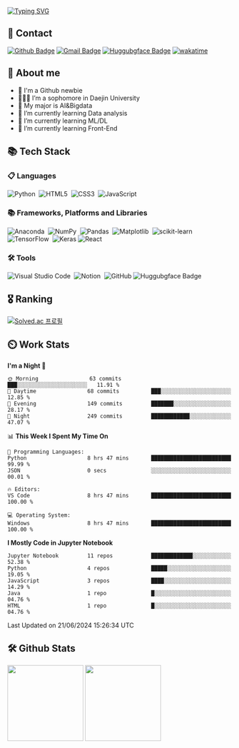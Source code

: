 <!--
<div align="center">
  
  ![header](https://capsule-render.vercel.app/api?type=Waving&height=150&section=header&text=Hi%20there👋%20I'm%20Haseong%20Jung👨‍💻&fontSize=35&animation=fadeIn&fontAlignY=30&color=072345&fontColor=fff)
</div>
-->

[![Typing SVG](https://readme-typing-svg.demolab.com?font=Fira+Code&weight=500&size=30&pause=1000&color=78F724&center=true&vCenter=true&width=500&height=100&lines=Hi+there%2C+I'm+Haseong+Jung.;AI+Engineer)](https://git.io/typing-svg)

<!--
![snake gif](https://github.com/HaseongJung/HaseongJung/blob/output/github-contribution-grid-snake.svg)
![snake gif](https://github.com/HaseongJung/HaseongJung/blob/output/github-contribution-grid-snake.svg)
-->

## 👋 Contact 

[![Github Badge](https://img.shields.io/badge/-HaseongJung-grey?style=flat&logo=github&logoColor=white&link=https://github.com/HaseongJung/)](https://www.github.com/HaseongJung/) 
[![Gmail Badge](https://img.shields.io/badge/-haseong8012@gmail.com-c14438?style=flat&logo=Gmail&logoColor=white&link=mailto:haseong8012@gmail.com)](mailto:haseong8012@gmail.com) 
[![Huggubgface Badge](https://custom-icon-badges.demolab.com/badge/haseong8012-gray.svg?logo=huggingfacelogo_2&logoColor=yellow)](https://huggingface.co/haseong8012)
[![wakatime](https://wakatime.com/badge/user/f6d79253-e5a4-4b14-b0a9-9658ac936d17.svg)](https://wakatime.com/@f6d79253-e5a4-4b14-b0a9-9658ac936d17)

## 💬 About me
- 🌱 I'm a Github newbie
- 👨🏻‍🎓 I’m a sophomore in Daejin University
- 🤖 My major is AI&Bigdata
- 📖 I’m currently learning Data analysis
- 📖 I’m currently learning ML/DL
- 📖 I’m currently learning Front-End


## 📚 Tech Stack
### 📋 Languages

![Python](https://img.shields.io/badge/python-3670A0?style=for-the-badge&logo=python&logoColor=ffdd54)&nbsp;
![HTML5](https://img.shields.io/badge/html5-%23E34F26.svg?style=for-the-badge&logo=html5&logoColor=white)&nbsp;
![CSS3](https://img.shields.io/badge/css3-%231572B6.svg?style=for-the-badge&logo=css3&logoColor=white)&nbsp;
![JavaScript](https://img.shields.io/badge/javascript-%23323330.svg?style=for-the-badge&logo=javascript&logoColor=%23F7DF1E)

### 📚 Frameworks, Platforms and Libraries

![Anaconda](https://img.shields.io/badge/Anaconda-%2344A833.svg?style=for-the-badge&logo=anaconda&logoColor=white)&nbsp;
![NumPy](https://img.shields.io/badge/numpy-%23013243.svg?style=for-the-badge&logo=numpy&logoColor=white)&nbsp;
![Pandas](https://img.shields.io/badge/pandas-%23150458.svg?style=for-the-badge&logo=pandas&logoColor=white)&nbsp;
![Matplotlib](https://img.shields.io/badge/Matplotlib-%23ffffff.svg?style=for-the-badge&logo=Matplotlib&logoColor=black)&nbsp;
![scikit-learn](https://img.shields.io/badge/scikit--learn-%23F7931E.svg?style=for-the-badge&logo=scikit-learn&logoColor=white)&nbsp;
![TensorFlow](https://img.shields.io/badge/TensorFlow-%23FF6F00.svg?style=for-the-badge&logo=TensorFlow&logoColor=white)&nbsp;
![Keras](https://img.shields.io/badge/Keras-%23D00000.svg?style=for-the-badge&logo=Keras&logoColor=white)
![React](https://img.shields.io/badge/react-%2320232a.svg?style=for-the-badge&logo=react&logoColor=%2361DAFB)
  
### 🛠 Tools 
  
![Visual Studio Code](https://img.shields.io/badge/Visual%20Studio%20Code-0078d7.svg?style=for-the-badge&logo=visual-studio-code&logoColor=white)&nbsp;
![Notion](https://img.shields.io/badge/Notion-%23000000.svg?style=for-the-badge&logo=notion&logoColor=white)&nbsp;
![GitHub](https://img.shields.io/badge/github-%23121011.svg?style=for-the-badge&logo=github&logoColor=white)
![Huggubgface Badge](https://custom-icon-badges.demolab.com/badge/Hugging%20Face-black.svg?style=for-the-badge&logo=huggingfacelogo_2&logoColor=yellow)

## 🎖️ Ranking
[![Solved.ac
프로필](http://mazassumnida.wtf/api/v2/generate_badge?boj=haseong8012)](https://solved.ac/haseong8012)

## ⏲️ Work Stats
<!--START_SECTION:waka-->
**I'm a Night 🦉** 

```text
🌞 Morning                63 commits          ███░░░░░░░░░░░░░░░░░░░░░░   11.91 % 
🌆 Daytime                68 commits          ███░░░░░░░░░░░░░░░░░░░░░░   12.85 % 
🌃 Evening                149 commits         ███████░░░░░░░░░░░░░░░░░░   28.17 % 
🌙 Night                  249 commits         ████████████░░░░░░░░░░░░░   47.07 % 
```


📊 **This Week I Spent My Time On** 

```text
💬 Programming Languages: 
Python                   8 hrs 47 mins       █████████████████████████   99.99 % 
JSON                     0 secs              ░░░░░░░░░░░░░░░░░░░░░░░░░   00.01 % 

🔥 Editors: 
VS Code                  8 hrs 47 mins       █████████████████████████   100.00 % 

💻 Operating System: 
Windows                  8 hrs 47 mins       █████████████████████████   100.00 % 
```

**I Mostly Code in Jupyter Notebook** 

```text
Jupyter Notebook         11 repos            █████████████░░░░░░░░░░░░   52.38 % 
Python                   4 repos             █████░░░░░░░░░░░░░░░░░░░░   19.05 % 
JavaScript               3 repos             ████░░░░░░░░░░░░░░░░░░░░░   14.29 % 
Java                     1 repo              █░░░░░░░░░░░░░░░░░░░░░░░░   04.76 % 
HTML                     1 repo              █░░░░░░░░░░░░░░░░░░░░░░░░   04.76 % 
```




 Last Updated on 21/06/2024 15:26:34 UTC
<!--END_SECTION:waka-->

## 🛠️ Github Stats
<p>
  <img height="170em" src="https://github-readme-stats-veggie-garden.vercel.app/api?username=HaseongJung&show_icons=true&include_all_commits=true&bg_color=30,e96443,904e95&title_color=fff&text_color=fff">
  <img height="170em" src="https://github-readme-stats-veggie-garden.vercel.app/api/top-langs/?username=HaseongJung&layout=compact&bg_color=30,e96443,904e95&title_color=fff&text_color=fff">
</p>

